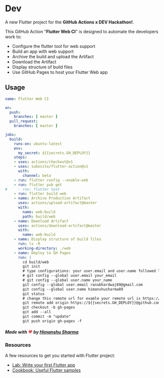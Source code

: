 # Dev

A new Flutter project for the **GitHub Actions x DEV Hackathon!**.

This GitHub Action "**Flutter Web CI**" is designed to automate the developers work to: 
* Configure the flutter tool for web support
* Build an app with web support
* Archive the build and upload the Artifact
* Download the Artifact
* Display structure of build files
* Use GitHub Pages to host your Flutter Web app

## Usage

```yaml
name: Flutter Web CI

on:
  push:
    branches: [ master ]
  pull_request:
    branches: [ master ]

jobs:
  build:
    runs-on: ubuntu-latest
    env:
      my_secret: ${{secrets.GH_DEPLOY}}
    steps:
    - uses: actions/checkout@v1
    - uses: subosito/flutter-action@v1
      with:
        channel: beta
    - run: flutter config --enable-web
    - run: flutter pub get
#     - run: flutter test
    - run: flutter build web
    - name: Archive Production Artifact
      uses: actions/upload-artifact@master
      with:
        name: web-build
        path: build/web
    - name: Download Artifact
      uses: actions/download-artifact@master
      with:
        name: web-build 
    - name: Display structure of build files
      run: ls -R
      working-directory: ./web
    - name: Deploy to GH Pages
      run: |
        cd build/web
        git init
        # type configurations: your user.email and user.name followed lines 
        # git config --global user.email your_email 
        # git config --global user.name your_name 
        git config --global user.email ranubhardwaj89@gmail.com
        git config --global user.name himanshusharma89
        git status
        # change this remote url for examle your remote url is https://github.com/onatcipli/flutter_web.git then the following:
        git remote add origin https://${{secrets.GH_DEPLOY}}@github.com/himanshusharma89/dev.git
        git checkout -b gh-pages
        git add --all
        git commit -m "update"
        git push origin gh-pages -f

```

##### Made with <span style="color: #e25555;">&#9829;</span> by <a href="https://www.linkedin.com/in/himanshusharma89/">Himanshu Sharma</a>

### Resources

A few resources to get you started with Flutter project:

- [Lab: Write your first Flutter app](https://flutter.dev/docs/get-started/codelab)
- [Cookbook: Useful Flutter samples](https://flutter.dev/docs/cookbook)
